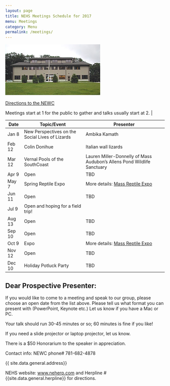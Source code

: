 ```yaml
---
layout: page
title: NEHS Meetings Schedule for 2017
menu: Meetings
category: Menu
permalink: /meetings/
---
```



![New England Wildlife Center](/assets/New_England_Wildlife_Center.jpg)

[Directions to the NEWC](/directions/)

Meetings start at 1 for the public to gather and talks usually start at 2. |

|  Date | Topic/Event  | Presenter |
|---|---|---|
| Jan 8  |  New Perspectives on the Social Lives of Lizards| Ambika Kamath 
| Feb 12 |  Colin Donihue  |  Italian wall lizards |
| Mar 12 | Vernal Pools of the SouthCoast| Lauren Miller-Donnelly of Mass Audubon’s Allens Pond Wildlife Sanctuary |
| Apr 9 |  Open  |  TBD |
| May 7 | Spring Reptile Expo | More details: [Mass Reptile Expo](http://www.massreptileexpo.com/) |
| Jun 11 |  Open  |  TBD |
| Jul 9  |  Open and hoping for a field trip! |
| Aug 13 |  Open  |  TBD |
| Sep 10 |  Open | TBD |
| Oct 9  |  Expo  | More details: [Mass Reptile Expo](http://www.massreptileexpo.com/)   |
| Nov 12  | Open | TBD | 
| Dec 10  |  Holiday Potluck Party |  TBD |
  

Dear Prospective Presenter:
------------------

If you would like to come to a meeting and speak to our group, please choose an open date from the list above. Please tell us what format you can present with (PowerPoint, Keynote etc.) Let us know if you have a Mac or PC. 

Your talk should run 30-45 minutes or so; 60 minutes is fine if you like!

If you need a slide projector or laptop projector, let us know.

There is a $50 Honorarium to the speaker in appreciation.


Contact info: NEWC phone# 781-682-4878

{{ site.data.general.address}}

NEHS website: www.neherp.com and Herpline # {{site.data.general.herpline}} for directions.
